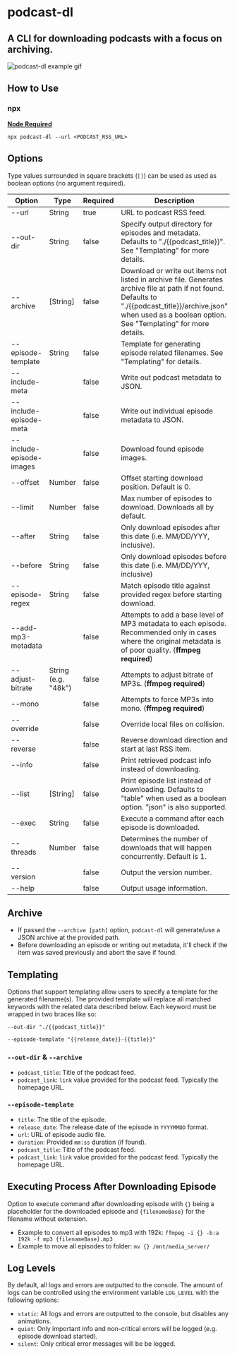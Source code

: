# podcast-dl

## A CLI for downloading podcasts with a focus on archiving.

![podcast-dl example gif](./docs/podcast-dl-example.gif)

## How to Use

### npx

**[Node Required](https://nodejs.org/en/)**

`npx podcast-dl --url <PODCAST_RSS_URL>`

## Options

Type values surrounded in square brackets (`[]`) can be used as used as boolean options (no argument required).

| Option                   | Type                | Required | Description                                                                                                                                                                                                           |
| ------------------------ | ------------------- | -------- | --------------------------------------------------------------------------------------------------------------------------------------------------------------------------------------------------------------------- |
| --url                    | String              | true     | URL to podcast RSS feed.                                                                                                                                                                                              |
| --out-dir                | String              | false    | Specify output directory for episodes and metadata. Defaults to "./{{podcast_title}}". See "Templating" for more details.                                                                                             |
| --archive                | [String]            | false    | Download or write out items not listed in archive file. Generates archive file at path if not found. Defaults to "./{{podcast_title}}/archive.json" when used as a boolean option. See "Templating" for more details. |
| --episode-template       | String              | false    | Template for generating episode related filenames. See "Templating" for details.                                                                                                                                      |
| --include-meta           |                     | false    | Write out podcast metadata to JSON.                                                                                                                                                                                   |
| --include-episode-meta   |                     | false    | Write out individual episode metadata to JSON.                                                                                                                                                                        |
| --include-episode-images |                     | false    | Download found episode images.                                                                                                                                                                                        |
| --offset                 | Number              | false    | Offset starting download position. Default is 0.                                                                                                                                                                      |
| --limit                  | Number              | false    | Max number of episodes to download. Downloads all by default.                                                                                                                                                         |
| --after                  | String              | false    | Only download episodes after this date (i.e. MM/DD/YYY, inclusive).                                                                                                                                                   |
| --before                 | String              | false    | Only download episodes before this date (i.e. MM/DD/YYY, inclusive)                                                                                                                                                   |
| --episode-regex          | String              | false    | Match episode title against provided regex before starting download.                                                                                                                                                  |
| --add-mp3-metadata       |                     | false    | Attempts to add a base level of MP3 metadata to each episode. Recommended only in cases where the original metadata is of poor quality. (**ffmpeg required**)                                                         |
| --adjust-bitrate         | String (e.g. "48k") | false    | Attempts to adjust bitrate of MP3s. (**ffmpeg required**)                                                                                                                                                             |
| --mono                   |                     | false    | Attempts to force MP3s into mono. (**ffmpeg required**)                                                                                                                                                               |
| --override               |                     | false    | Override local files on collision.                                                                                                                                                                                    |
| --reverse                |                     | false    | Reverse download direction and start at last RSS item.                                                                                                                                                                |
| --info                   |                     | false    | Print retrieved podcast info instead of downloading.                                                                                                                                                                  |
| --list                   | [String]            | false    | Print episode list instead of downloading. Defaults to "table" when used as a boolean option. "json" is also supported.                                                                                               |
| --exec                   | String              | false    | Execute a command after each episode is downloaded.                                                                                                                                                                   |
| --threads                | Number              | false    | Determines the number of downloads that will happen concurrently. Default is 1.                                                                                                                                       |
| --version                |                     | false    | Output the version number.                                                                                                                                                                                            |
| --help                   |                     | false    | Output usage information.                                                                                                                                                                                             |

## Archive

- If passed the `--archive [path]` option, `podcast-dl` will generate/use a JSON archive at the provided path.
- Before downloading an episode or writing out metadata, it'll check if the item was saved previously and abort the save if found.

## Templating

Options that support templating allow users to specify a template for the generated filename(s). The provided template will replace all matched keywords with the related data described below. Each keyword must be wrapped in two braces like so:

`--out-dir "./{{podcast_title}}"`

`--episode-template "{{release_date}}-{{title}}"`

### `--out-dir` & `--archive`

- `podcast_title`: Title of the podcast feed.
- `podcast_link`: `link` value provided for the podcast feed. Typically the homepage URL.

### `--episode-template`

- `title`: The title of the episode.
- `release_date`: The release date of the episode in `YYYYMMDD` format.
- `url`: URL of episode audio file.
- `duration`: Provided `mm:ss` duration (if found).
- `podcast_title`: Title of the podcast feed.
- `podcast_link`: `link` value provided for the podcast feed. Typically the homepage URL.

## Executing Process After Downloading Episode

Option to execute command after downloading episode with `{}` being a placeholder for the downloaded episode and `{filenameBase}` for the filename without extension.

- Example to convert all episodes to mp3 with 192k: `ffmpeg -i {} -b:a 192k -f mp3 {filenameBase}.mp3`
- Example to move all episodes to folder: `mv {} /mnt/media_server/`

## Log Levels

By default, all logs and errors are outputted to the console. The amount of logs can be controlled using the environment variable `LOG_LEVEL` with the following options:

- `static`: All logs and errors are outputted to the console, but disables any animations.
- `quiet`: Only important info and non-critical errors will be logged (e.g. episode download started).
- `silent`: Only critical error messages will be be logged.
